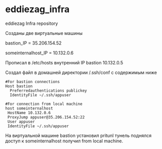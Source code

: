# eddiezag_infra
eddiezag Infra repository

Созданы две виртуальные машины

bastion_IP = 35.206.154.52

someinternalhost_IP = 10.132.0.6

Прописал в /etc/hosts внутренний IP bastion 10.132.0.5

Создал файл в домашней директории /.ssh/conf с содержимым ниже

```
#For bastion connections
Host bastion
  Preferredauthentications publickey
  IdentityFile ~/.ssh/appuser

#For connection from local machine
host someinternalhost
 HostName 10.132.0.6
 ProxyJump appuser@35.206.154.52:22
 User appuser
 IdentityFile ~/.ssh/appuser
```


На виртуальной машине bastion установил pritunl
тунель поднялся доступ к someinternalhost получил from local machine.
